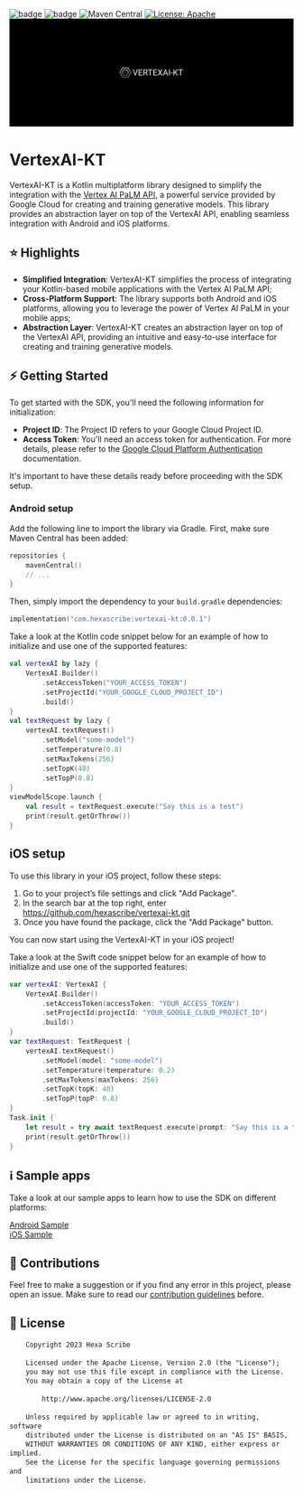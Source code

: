 ![badge](http://img.shields.io/badge/-android-6EDB8D.svg?style=flat)
![badge](http://img.shields.io/badge/-ios-CDCDCD.svg?style=flat)
![Maven Central](https://img.shields.io/maven-central/v/com.hexascribe/vertexai-kt)
[![License: Apache](https://img.shields.io/badge/license-Apache-blue)](https://opensource.org/license/apache-2-0/)
![VertexAI-KT](art/logo.png)

# VertexAI-KT

VertexAI-KT is a Kotlin multiplatform library designed to simplify the integration with the [Vertex AI PaLM API](https://cloud.google.com/vertex-ai/docs/start/introduction-unified-platform), a powerful service provided by Google Cloud for creating and training generative models. This library provides an abstraction layer on top of the VertexAI API, enabling seamless integration with Android and iOS platforms.

## ⭐ Highlights

- **Simplified Integration**: VertexAI-KT simplifies the process of integrating your Kotlin-based mobile applications with the Vertex AI PaLM API;
- **Cross-Platform Support**: The library supports both Android and iOS platforms, allowing you to leverage the power of Vertex AI PaLM in your mobile apps;
- **Abstraction Layer**: VertexAI-KT creates an abstraction layer on top of the VertexAI API, providing an intuitive and easy-to-use interface for creating and training generative models.

## ⚡️ Getting Started

To get started with the SDK, you'll need the following information for initialization:

- **Project ID**: The Project ID refers to your Google Cloud Project ID.
- **Access Token**: You'll need an access token for authentication. For more details, please refer to the [Google Cloud Platform Authentication](https://cloud.google.com/docs/authentication) documentation.

It's important to have these details ready before proceeding with the SDK setup.

### Android setup

Add the following line to import the library via Gradle. First, make sure Maven Central has been added:


```kotlin
repositories {
    mavenCentral()
    // ...
}
```

Then, simply import the dependency to your `build.gradle` dependencies:

```kotlin
implementation("com.hexascribe:vertexai-kt:0.0.1")
```

Take a look at the Kotlin code snippet below for an example of how to initialize and use one of the supported features:

```kotlin
val vertexAI by lazy {
    VertexAI.Builder()
        .setAccessToken("YOUR_ACCESS_TOKEN")
        .setProjectId("YOUR_GOOGLE_CLOUD_PROJECT_ID")
        .build()
}
val textRequest by lazy {
    vertexAI.textRequest()
        .setModel("some-model")
        .setTemperature(0.8)
        .setMaxTokens(256)
        .setTopK(40)
        .setTopP(0.8)
}
viewModelScope.launch {
    val result = textRequest.execute("Say this is a test")
    print(result.getOrThrow())
}
```

## iOS setup
To use this library in your iOS project, follow these steps:

1. Go to your project’s file settings and click "Add Package".
2. In the search bar at the top right, enter https://github.com/hexascribe/vertexai-kt.git
3. Once you have found the package, click the "Add Package" button.

You can now start using the VertexAI-KT in your iOS project!

Take a look at the Swift code snippet below for an example of how to initialize and use one of the supported features:

```swift
var vertexAI: VertexAI {
    VertexAI.Builder()
        .setAccessToken(accessToken: "YOUR_ACCESS_TOKEN")
        .setProjectId(projectId: "YOUR_GOOGLE_CLOUD_PROJECT_ID")
        .build()
}
var textRequest: TextRequest {
    vertexAI.textRequest()
        .setModel(model: "some-model")
        .setTemperature(temperature: 0.2)
        .setMaxTokens(maxTokens: 256)
        .setTopK(topK: 40)
        .setTopP(topP: 0.8)
}
Task.init {
    let result = try await textRequest.execute(prompt: "Say this is a test")
    print(result.getOrThrow())
}
```

## ℹ️ Sample apps

Take a look at our sample apps to learn how to use the SDK on different platforms:

[Android Sample](samples/android)
<br />
[iOS Sample](samples/ios)

## 🤝 Contributions

Feel free to make a suggestion or if you find any error in this project, please open an issue. Make sure to read our [contribution guidelines](CONTRIBUTING.md) before.

## 📄 License

```
    Copyright 2023 Hexa Scribe

    Licensed under the Apache License, Version 2.0 (the "License");
    you may not use this file except in compliance with the License.
    You may obtain a copy of the License at

        http://www.apache.org/licenses/LICENSE-2.0

    Unless required by applicable law or agreed to in writing, software
    distributed under the License is distributed on an "AS IS" BASIS,
    WITHOUT WARRANTIES OR CONDITIONS OF ANY KIND, either express or implied.
    See the License for the specific language governing permissions and
    limitations under the License.
```
